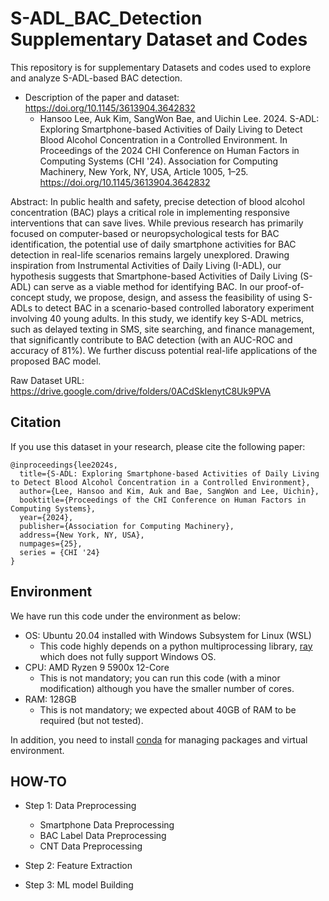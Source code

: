 # S-ADL_BAC_Detection Supplementary Dataset and Codes

This repository is for supplementary Datasets and codes used to explore and analyze S-ADL-based BAC detection.

* Description of the paper and dataset: https://doi.org/10.1145/3613904.3642832
  * Hansoo Lee, Auk Kim, SangWon Bae, and Uichin Lee. 2024. S-ADL: Exploring Smartphone-based Activities of Daily Living to Detect Blood Alcohol Concentration in a Controlled Environment. In Proceedings of the 2024 CHI Conference on Human Factors in Computing Systems (CHI '24). Association for Computing Machinery, New York, NY, USA, Article 1005, 1–25. https://doi.org/10.1145/3613904.3642832

Abstract: In public health and safety, precise detection of blood alcohol concentration (BAC) plays a critical role in implementing responsive interventions that can save lives. While previous research has primarily focused on computer-based or neuropsychological tests for BAC identification, the potential use of daily smartphone activities for BAC detection in real-life scenarios remains largely unexplored. Drawing inspiration from Instrumental Activities of Daily Living (I-ADL), our hypothesis suggests that Smartphone-based Activities of Daily Living (S-ADL) can serve as a viable method for identifying BAC. In our proof-of-concept study, we propose, design, and assess the feasibility of using S-ADLs to detect BAC in a scenario-based controlled laboratory experiment involving 40 young adults. In this study, we identify key S-ADL metrics, such as delayed texting in SMS, site searching, and finance management, that significantly contribute to BAC detection (with an AUC-ROC and accuracy of 81%). We further discuss potential real-life applications of the proposed BAC model.

Raw Dataset URL: https://drive.google.com/drive/folders/0ACdSkIenytC8Uk9PVA 

## Citation
If you use this dataset in your research, please cite the following paper:
```
@inproceedings{lee2024s,
  title={S-ADL: Exploring Smartphone-based Activities of Daily Living to Detect Blood Alcohol Concentration in a Controlled Environment},
  author={Lee, Hansoo and Kim, Auk and Bae, SangWon and Lee, Uichin},
  booktitle={Proceedings of the CHI Conference on Human Factors in Computing Systems},
  year={2024},
  publisher={Association for Computing Machinery},
  address={New York, NY, USA},
  numpages={25},
  series = {CHI '24}
}
```

## Environment
We have run this code under the environment as below:
* OS: Ubuntu 20.04 installed with Windows Subsystem for Linux (WSL)
    * This code highly depends on a python multiprocessing library, [ray](https://www.ray.io/) which does not fully support Windows OS.
* CPU: AMD Ryzen 9 5900x 12-Core
    * This is not mandatory; you can run this code (with a minor modification) although you have the smaller number of cores.
* RAM: 128GB
    * This is not mandatory; we expected about 40GB of RAM to be required (but not tested).

In addition, you need to install [conda](https://conda.io/projects/conda/en/latest/index.html#) for managing packages and virtual environment.

## HOW-TO
* Step 1: Data Preprocessing
    * Smartphone Data Preprocessing
    * BAC Label Data Preprocessing
    * CNT Data Preprocessing
* Step 2: Feature Extraction
  
* Step 3: ML model Building
